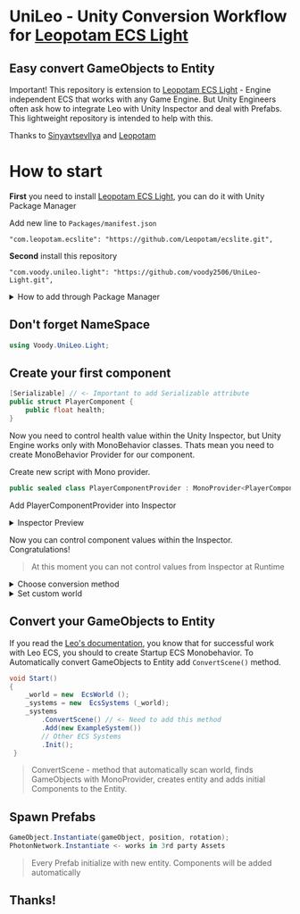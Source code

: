 # UniLeo - Unity Conversion Workflow for [Leopotam ECS Light](https://github.com/Leopotam/ecslite)
## Easy convert GameObjects to Entity

Important! This repository is extension to [Leopotam ECS Light](https://github.com/Leopotam/ecslite) - Engine independent ECS that works with any Game Engine. But Unity Engineers often ask how to integrate Leo with Unity Inspector and deal with Prefabs.
This lightweight repository is intended to help with this.

Thanks to [SinyavtsevIlya](https://github.com/SinyavtsevIlya) and [Leopotam](https://github.com/Leopotam/ecslite)

# How to start

**First** you need to install [Leopotam ECS Light](https://github.com/Leopotam/ecslite), you can do it with Unity Package Manager

Add new line to `Packages/manifest.json`
```
"com.leopotam.ecslite": "https://github.com/Leopotam/ecslite.git",
```
**Second** install this repository

```
"com.voody.unileo.light": "https://github.com/voody2506/UniLeo-Light.git",
```

<details>
  <summary>How to add through Package Manager</summary>
Unity Editor -> Window -> Package Manager
	
	
![](https://i.ibb.co/4gHj69R/2021-04-20-00-23-10.png)
</details>

## Don't forget NameSpace 

```csharp
using Voody.UniLeo.Light;
```

## Create your first component
```csharp
[Serializable] // <- Important to add Serializable attribute
public struct PlayerComponent {
    public float health;
}
```
Now you need to control health value within the Unity Inspector,  but Unity Engine works only with MonoBehavior classes. Thats mean you need to create MonoBehavior Provider for our component.

Create new script with Mono provider.
```csharp
public sealed class PlayerComponentProvider : MonoProvider<PlayerComponent> { }
```
Add PlayerComponentProvider into Inspector
<details>
  <summary>Inspector Preview</summary>

![](https://i.ibb.co/wWQcFg4/2021-04-18-23-43-16.png)
</details>

Now you can control component values within the Inspector. Congratulations!

 > At this moment you can not control values from Inspector at Runtime

<details>
  <summary>Choose conversion method</summary>

![](https://i.ibb.co/ZT0K1z9/2021-05-19-13-07-35.png)

 > Convert And Inject - Just creates entitie with components based on GameObject
 
 > Convert And Destroy - Deletes GameObject after conversion

</details>

<details>
  <summary>Set custom world</summary>

![](https://i.ibb.co/C50cQGm/2021-05-19-13-08-48.png)

 > You can easily set custom World
 
</details>


## Convert your GameObjects to Entity

If you read the [Leo's documentation](https://github.com/Leopotam/ecslite), you know that for successful work with Leo ECS, you should to create Startup ECS Monobehavior. To Automatically convert GameObjects to Entity add `ConvertScene()` method.

```csharp
void Start() 
{
    _world = new  EcsWorld ();    
    _systems = new  EcsSystems (_world);
    _systems
        .ConvertScene() // <- Need to add this method
        .Add(new ExampleSystem())
        // Other ECS Systems   
        .Init(); 
 }
```

> ConvertScene - method that automatically scan world, finds GameObjects with MonoProvider, creates entity and adds initial Components to the Entity.


## Spawn Prefabs

```csharp
GameObject.Instantiate(gameObject, position, rotation);
PhotonNetwork.Instantiate <- works in 3rd party Assets
```

 > Every Prefab initialize with new entity. Components will be added automatically


## Thanks!
